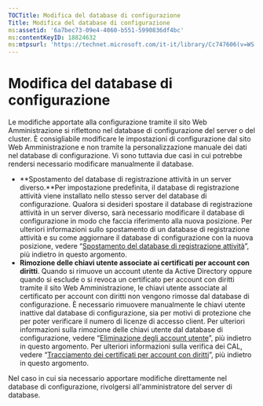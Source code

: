 ```yaml
---
TOCTitle: Modifica del database di configurazione
Title: Modifica del database di configurazione
ms:assetid: '6a7bec73-09e4-4060-b551-5990836df4bc'
ms:contentKeyID: 18824632
ms:mtpsurl: 'https://technet.microsoft.com/it-it/library/Cc747606(v=WS.10)'
---
```


Modifica del database di configurazione
=======================================

Le modifiche apportate alla configurazione tramite il sito Web Amministrazione si riflettono nel database di configurazione del server o del cluster. È consigliabile modificare le impostazioni di configurazione dal sito Web Amministrazione e non tramite la personalizzazione manuale dei dati nel database di configurazione. Vi sono tuttavia due casi in cui potrebbe rendersi necessario modificare manualmente il database.

-   **Spostamento del database di registrazione attività in un server diverso.**Per impostazione predefinita, il database di registrazione attività viene installato nello stesso server del database di configurazione. Qualora si desideri spostare il database di registrazione attività in un server diverso, sarà necessario modificare il database di configurazione in modo che faccia riferimento alla nuova posizione. Per ulteriori informazioni sullo spostamento di un database di registrazione attività e su come aggiornare il database di configurazione con la nuova posizione, vedere “[Spostamento del database di registrazione attività](https://technet.microsoft.com/34ea8045-dc94-422e-9601-29927cfc1534)”, più indietro in questo argomento.
-   **Rimozione delle chiavi utente associate ai certificati per account con diritti**. Quando si rimuove un account utente da Active Directory oppure quando si esclude o si revoca un certificato per account con diritti tramite il sito Web Amministrazione, le chiavi utente associate al certificato per account con diritti non vengono rimosse dal database di configurazione. È necessario rimuovere manualmente le chiavi utente inattive dal database di configurazione, sia per motivi di protezione che per poter verificare il numero di licenze di accesso client. Per ulteriori informazioni sulla rimozione delle chiavi utente dal database di configurazione, vedere “[Eliminazione degli account utente](https://technet.microsoft.com/bf73b141-d4d1-4807-a773-3aaff58b0db6)”, più indietro in questo argomento. Per ulteriori informazioni sulla verifica dei CAL, vedere “[Tracciamento dei certificati per account con diritti](https://technet.microsoft.com/5bb0f3cf-fc44-4e60-a93f-c789d6f8a902)”, più indietro in questo argomento.

Nel caso in cui sia necessario apportare modifiche direttamente nel database di configurazione, rivolgersi all'amministratore del server di database.
